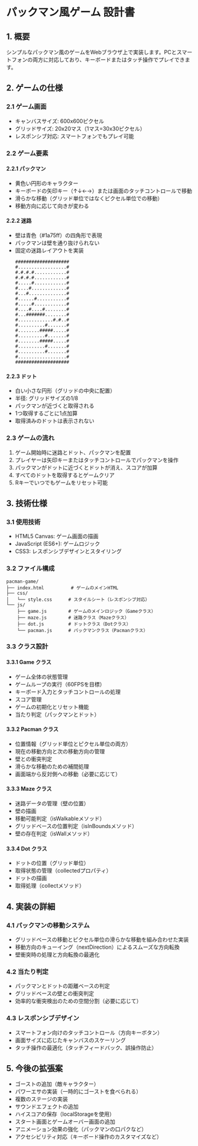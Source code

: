 # パックマン風ゲーム 設計書

## 1. 概要
シンプルなパックマン風のゲームをWebブラウザ上で実装します。PCとスマートフォンの両方に対応しており、キーボードまたはタッチ操作でプレイできます。

## 2. ゲームの仕様

### 2.1 ゲーム画面
- キャンバスサイズ: 600x600ピクセル
- グリッドサイズ: 20x20マス（1マス=30x30ピクセル）
- レスポンシブ対応: スマートフォンでもプレイ可能

### 2.2 ゲーム要素

#### 2.2.1 パックマン
- 黄色い円形のキャラクター
- キーボードの矢印キー（↑↓←→）または画面のタッチコントロールで移動
- 滑らかな移動（グリッド単位ではなくピクセル単位での移動）
- 移動方向に応じて向きが変わる

#### 2.2.2 迷路
- 壁は青色（#1a75ff）の四角形で表現
- パックマンは壁を通り抜けられない
- 固定の迷路レイアウトを実装
  ```
  ####################
  #..................#
  #.#.#.#............#
  #.#.#.#............#
  #.....#............#
  #....#.............#
  #...#..............#
  #......#...........#
  #.....#............#
  #....#....#........#
  #...#######........#
  #.............#.#..#
  #..........#.......#
  #........#####.....#
  #..........#.......#
  #........#####.....#
  #..........#.......#
  #..........#.......#
  #..................#
  ####################
  ```

#### 2.2.3 ドット
- 白い小さな円形（グリッドの中央に配置）
- 半径: グリッドサイズの1/8
- パックマンが近づくと取得される
- 1つ取得するごとに1点加算
- 取得済みのドットは表示されない

### 2.3 ゲームの流れ
1. ゲーム開始時に迷路とドット、パックマンを配置
2. プレイヤーは矢印キーまたはタッチコントロールでパックマンを操作
3. パックマンがドットに近づくとドットが消え、スコアが加算
4. すべてのドットを取得するとゲームクリア
5. Rキーでいつでもゲームをリセット可能

## 3. 技術仕様

### 3.1 使用技術
- HTML5 Canvas: ゲーム画面の描画
- JavaScript (ES6+): ゲームロジック
- CSS3: レスポンシブデザインとスタイリング

### 3.2 ファイル構成
```
pacman-game/
├── index.html          # ゲームのメインHTML
├── css/
│   └── style.css      # スタイルシート（レスポンシブ対応）
└── js/
    ├── game.js        # ゲームのメインロジック（Gameクラス）
    ├── maze.js        # 迷路クラス（Mazeクラス）
    ├── dot.js         # ドットクラス（Dotクラス）
    └── pacman.js      # パックマンクラス（Pacmanクラス）
```

### 3.3 クラス設計

#### 3.3.1 Game クラス
- ゲーム全体の状態管理
- ゲームループの実行（60FPSを目標）
- キーボード入力とタッチコントロールの処理
- スコア管理
- ゲームの初期化とリセット機能
- 当たり判定（パックマンとドット）

#### 3.3.2 Pacman クラス
- 位置情報（グリッド単位とピクセル単位の両方）
- 現在の移動方向と次の移動方向の管理
- 壁との衝突判定
- 滑らかな移動のための補間処理
- 画面端から反対側への移動（必要に応じて）

#### 3.3.3 Maze クラス
- 迷路データの管理（壁の位置）
- 壁の描画
- 移動可能判定（isWalkableメソッド）
- グリッドベースの位置判定（isInBoundsメソッド）
- 壁の存在判定（isWallメソッド）

#### 3.3.4 Dot クラス
- ドットの位置（グリッド単位）
- 取得状態の管理（collectedプロパティ）
- ドットの描画
- 取得処理（collectメソッド）

## 4. 実装の詳細

### 4.1 パックマンの移動システム
- グリッドベースの移動とピクセル単位の滑らかな移動を組み合わせた実装
- 移動方向のキューイング（nextDirection）によるスムーズな方向転換
- 壁衝突時の処理と方向転換の最適化

### 4.2 当たり判定
- パックマンとドットの距離ベースの判定
- グリッドベースの壁との衝突判定
- 効率的な衝突検出のための空間分割（必要に応じて）

### 4.3 レスポンシブデザイン
- スマートフォン向けのタッチコントロール（方向キーボタン）
- 画面サイズに応じたキャンバスのスケーリング
- タッチ操作の最適化（タッチフィードバック、誤操作防止）

## 5. 今後の拡張案

- ゴーストの追加（敵キャラクター）
- パワーエサの実装（一時的にゴーストを食べられる）
- 複数のステージの実装
- サウンドエフェクトの追加
- ハイスコアの保存（localStorageを使用）
- スタート画面とゲームオーバー画面の追加
- アニメーション効果の強化（パックマンの口パクなど）
- アクセシビリティ対応（キーボード操作のカスタマイズなど）
